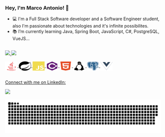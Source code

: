 ### Hey, I'm Marco Antonio! 👋


- 💻 I'm a Full Stack Software developer and a Software Engineer student, also I'm passionate about technologies and it's infinite possibilites.
- 📚 I’m currently learning Java, Spring Boot, JavaScript, C#, PostgreSQL, VueJS...

##

<div>
  <a href="https://github.com/marcofeliponi">
  <img height="180em" src="https://github-readme-stats.vercel.app/api?username=marcofeliponi&show_icons=true&theme=dark&include_all_commits=true&count_private=true"/>
  <img height="180em" src="https://github-readme-stats.vercel.app/api/top-langs/?username=marcofeliponi&layout=compact&langs_count=7&theme=dark"/>
</div>
  
  
<div style="display: inline_block"><br>
  <img align="center" alt="Marco-C#" height="30" width="40" src="https://raw.githubusercontent.com/devicons/devicon/master/icons/java/java-plain.svg">
  <img align="center" alt="Marco-C#" height="30" width="40" src="https://raw.githubusercontent.com/devicons/devicon/master/icons/spring/spring-plain.svg">
  <img align="center" alt="Marco-Js" height="30" width="40" src="https://raw.githubusercontent.com/devicons/devicon/master/icons/javascript/javascript-plain.svg">
  <img align="center" alt="Marco-C#" height="30" width="40" src="https://raw.githubusercontent.com/devicons/devicon/master/icons/csharp/csharp-plain.svg">
  <img align="center" alt="Marco-C#" height="30" width="40" src="https://raw.githubusercontent.com/devicons/devicon/master/icons/html5/html5-plain.svg">
  <img align="center" alt="Marco-C#" height="30" width="40" src="https://raw.githubusercontent.com/devicons/devicon/master/icons/linux/linux-plain.svg">
  <img align="center" alt="Marco-C#" height="30" width="40" src="https://raw.githubusercontent.com/devicons/devicon/master/icons/postgresql/postgresql-plain.svg">
  <img align="center" alt="Marco-C#" height="30" width="40" src="https://raw.githubusercontent.com/devicons/devicon/master/icons/vuejs/vuejs-plain.svg">
</div>  
  
  
  ##

  
<div>
  Connect with me on LinkedIn:
  
  <a href="https://www.linkedin.com/in/marcofeliponi/" target="_blank"><img src="https://img.shields.io/badge/-LinkedIn-%230077B5?style=for-the-badge&logo=linkedin&logoColor=white" target="_blank"></a> 
    
 ![Snake animation](https://github.com/marcofeliponi/marcofeliponi/blob/output/github-contribution-grid-snake.svg)   
</div>
